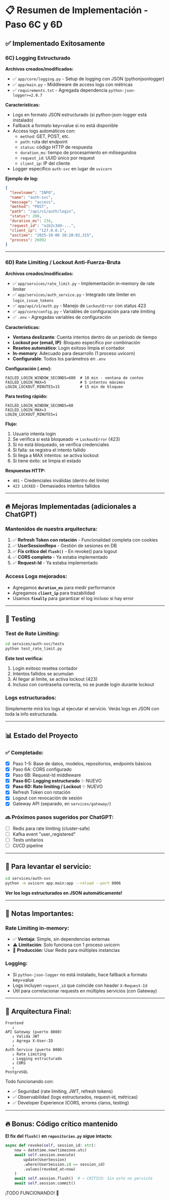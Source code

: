 # 📋 Resumen de Implementación - Paso 6C y 6D

## ✅ Implementado Exitosamente

### 6C) Logging Estructurado

**Archivos creados/modificados:**
- ✅ `app/core/logging.py` - Setup de logging con JSON (pythonjsonlogger)
- ✅ `app/main.py` - Middleware de access logs con métricas
- ✅ `requirements.txt` - Agregada dependencia `python-json-logger>=2.0.7`

**Características:**
- Logs en formato JSON estructurado (si python-json-logger está instalado)
- Fallback a formato key=value si no está disponible
- Access logs automáticos con:
  - `method`: GET, POST, etc.
  - `path`: ruta del endpoint
  - `status`: código HTTP de respuesta
  - `duration_ms`: tiempo de procesamiento en milisegundos
  - `request_id`: UUID único por request
  - `client_ip`: IP del cliente
- Logger específico `auth-svc` en lugar de `uvicorn`

**Ejemplo de log:**
```json
{
  "levelname": "INFO",
  "name": "auth-svc",
  "message": "access",
  "method": "POST",
  "path": "/api/v1/auth/login",
  "status": 200,
  "duration_ms": 234,
  "request_id": "a1b2c3d4-...",
  "client_ip": "127.0.0.1",
  "asctime": "2025-10-06 10:28:02,315",
  "process": 26092
}
```

---

### 6D) Rate Limiting / Lockout Anti-Fuerza-Bruta

**Archivos creados/modificados:**
- ✅ `app/services/rate_limit.py` - Implementación in-memory de rate limiter
- ✅ `app/services/auth_service.py` - Integrado rate limiter en `login_issue_tokens`
- ✅ `app/api/v1/auth.py` - Manejo de `LockoutError` con status 423
- ✅ `app/core/config.py` - Variables de configuración para rate limiting
- ✅ `.env` - Agregadas variables de configuración

**Características:**
- **Ventana deslizante**: Cuenta intentos dentro de un período de tiempo
- **Lockout por (email, IP)**: Bloqueo específico por combinación
- **Reseteo automático**: Login exitoso limpia el contador
- **In-memory**: Adecuado para desarrollo (1 proceso uvicorn)
- **Configurable**: Todos los parámetros en `.env`

**Configuración (.env):**
```env
FAILED_LOGIN_WINDOW_SECONDS=600  # 10 min - ventana de conteo
FAILED_LOGIN_MAX=5               # 5 intentos máximos
LOGIN_LOCKOUT_MINUTES=15         # 15 min de bloqueo
```

**Para testing rápido:**
```env
FAILED_LOGIN_WINDOW_SECONDS=60
FAILED_LOGIN_MAX=3
LOGIN_LOCKOUT_MINUTES=1
```

**Flujo:**
1. Usuario intenta login
2. Se verifica si está bloqueado → `LockoutError` (423)
3. Si no está bloqueado, se verifica credenciales
4. Si falla: se registra el intento fallido
5. Si llega a MAX intentos: se activa lockout
6. Si tiene éxito: se limpia el estado

**Respuestas HTTP:**
- `401` - Credenciales inválidas (dentro del límite)
- `423 LOCKED` - Demasiados intentos fallidos

---

## 🔥 Mejoras Implementadas (adicionales a ChatGPT)

### Mantenidos de nuestra arquitectura:
1. ✅ **Refresh Token con rotación** - Funcionalidad completa con cookies
2. ✅ **UserSessionRepo** - Gestión de sesiones en DB
3. ✅ **Fix crítico del `flush()`** - En revoke() para logout
4. ✅ **CORS completo** - Ya estaba implementado
5. ✅ **Request-Id** - Ya estaba implementado

### Access Logs mejorados:
- Agregamos **`duration_ms`** para medir performance
- Agregamos **`client_ip`** para trazabilidad
- Usamos **`finally`** para garantizar el log incluso si hay error

---

## 🧪 Testing

### Test de Rate Limiting:
```bash
cd services/auth-svc/tests
python test_rate_limit.py
```

**Este test verifica:**
1. Login exitoso resetea contador
2. Intentos fallidos se acumulan
3. Al llegar al límite, se activa lockout (423)
4. Incluso con contraseña correcta, no se puede login durante lockout

### Logs estructurados:
Simplemente mirá los logs al ejecutar el servicio. Verás logs en JSON con toda la info estructurada.

---

## 📊 Estado del Proyecto

### ✅ Completado:
- [x] Paso 1-5: Base de datos, modelos, repositorios, endpoints básicos
- [x] Paso 6A: CORS configurado
- [x] Paso 6B: Request-Id middleware
- [x] **Paso 6C: Logging estructurado** ✨ NUEVO
- [x] **Paso 6D: Rate limiting / Lockout** ✨ NUEVO
- [x] Refresh Token con rotación
- [x] Logout con revocación de sesión
- [x] Gateway API (separado, en `services/gateway/`)

### 🔜 Próximos pasos sugeridos por ChatGPT:
- [ ] Redis para rate limiting (cluster-safe)
- [ ] Kafka event "user_registered"
- [ ] Tests unitarios
- [ ] CI/CD pipeline

---

## 🚀 Para levantar el servicio:

```bash
cd services/auth-svc
python -m uvicorn app.main:app --reload --port 8006
```

**Ver los logs estructurados en JSON automáticamente!**

---

## 📝 Notas Importantes:

### Rate Limiting in-memory:
- ✅ **Ventaja**: Simple, sin dependencias externas
- ⚠️ **Limitación**: Solo funciona con 1 proceso uvicorn
- 🔄 **Producción**: Usar Redis para múltiples instancias

### Logging:
- Si `python-json-logger` no está instalado, hace fallback a formato key=value
- Logs incluyen `request_id` que coincide con header `X-Request-Id`
- Útil para correlacionar requests en múltiples servicios (con Gateway)

---

## 🎯 Arquitectura Final:

```
Frontend
   ↓
API Gateway (puerto 8080)
   ↓ Valida JWT
   ↓ Agrega X-User-ID
   ↓
Auth Service (puerto 8006)
   ↓ Rate Limiting
   ↓ Logging estructurado
   ↓ CORS
   ↓
PostgreSQL
```

Todo funcionando con:
- ✅ Seguridad (rate limiting, JWT, refresh tokens)
- ✅ Observabilidad (logs estructurados, request-id, métricas)
- ✅ Developer Experience (CORS, errores claros, testing)

---

## 🔥 Bonus: Código crítico mantenido

**El fix del `flush()` en `repositories.py` sigue intacto:**
```python
async def revoke(self, session_id: str):
    now = datetime.now(timezone.utc)
    await self.session.execute(
        update(UserSession)
        .where(UserSession.id == session_id)
        .values(revoked_at=now)
    )
    await self.session.flush()  # ← CRÍTICO: Sin esto no persiste
    await self.session.commit()
```

¡TODO FUNCIONANDO! 🎉
